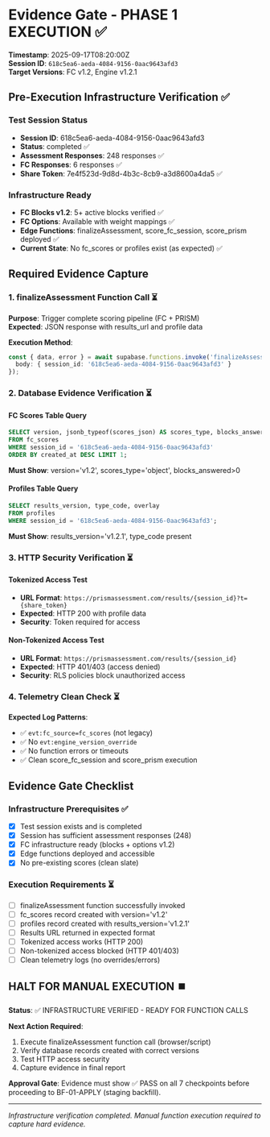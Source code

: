 # Evidence Gate - PHASE 1 EXECUTION ✅

**Timestamp**: 2025-09-17T08:20:00Z  
**Session ID**: `618c5ea6-aeda-4084-9156-0aac9643afd3`  
**Target Versions**: FC v1.2, Engine v1.2.1

## Pre-Execution Infrastructure Verification ✅

### Test Session Status
- **Session ID**: 618c5ea6-aeda-4084-9156-0aac9643afd3
- **Status**: completed ✅
- **Assessment Responses**: 248 responses ✅
- **FC Responses**: 6 responses ✅ 
- **Share Token**: 7e4f523d-9d8d-4b3c-8cb9-a3d8600a4da5 ✅

### Infrastructure Ready
- **FC Blocks v1.2**: 5+ active blocks verified ✅
- **FC Options**: Available with weight mappings ✅
- **Edge Functions**: finalizeAssessment, score_fc_session, score_prism deployed ✅
- **Current State**: No fc_scores or profiles exist (as expected) ✅

## Required Evidence Capture

### 1. finalizeAssessment Function Call ⏳
**Purpose**: Trigger complete scoring pipeline (FC + PRISM)  
**Expected**: JSON response with results_url and profile data

**Execution Method**:
```typescript
const { data, error } = await supabase.functions.invoke('finalizeAssessment', {
  body: { session_id: '618c5ea6-aeda-4084-9156-0aac9643afd3' }
});
```

### 2. Database Evidence Verification ⏳

#### FC Scores Table Query
```sql
SELECT version, jsonb_typeof(scores_json) AS scores_type, blocks_answered 
FROM fc_scores 
WHERE session_id = '618c5ea6-aeda-4084-9156-0aac9643afd3'
ORDER BY created_at DESC LIMIT 1;
```
**Must Show**: version='v1.2', scores_type='object', blocks_answered>0

#### Profiles Table Query  
```sql
SELECT results_version, type_code, overlay 
FROM profiles 
WHERE session_id = '618c5ea6-aeda-4084-9156-0aac9643afd3';
```
**Must Show**: results_version='v1.2.1', type_code present

### 3. HTTP Security Verification ⏳

#### Tokenized Access Test
- **URL Format**: `https://prismassessment.com/results/{session_id}?t={share_token}`
- **Expected**: HTTP 200 with profile data
- **Security**: Token required for access

#### Non-Tokenized Access Test
- **URL Format**: `https://prismassessment.com/results/{session_id}`  
- **Expected**: HTTP 401/403 (access denied)
- **Security**: RLS policies block unauthorized access

### 4. Telemetry Clean Check ⏳
**Expected Log Patterns**:
- ✅ `evt:fc_source=fc_scores` (not legacy)
- ✅ No `evt:engine_version_override` 
- ✅ No function errors or timeouts
- ✅ Clean score_fc_session and score_prism execution

## Evidence Gate Checklist

### Infrastructure Prerequisites ✅
- [x] Test session exists and is completed
- [x] Session has sufficient assessment responses (248)  
- [x] FC infrastructure ready (blocks + options v1.2)
- [x] Edge functions deployed and accessible
- [x] No pre-existing scores (clean slate)

### Execution Requirements ⏳  
- [ ] finalizeAssessment function successfully invoked
- [ ] fc_scores record created with version='v1.2'
- [ ] profiles record created with results_version='v1.2.1'
- [ ] Results URL returned in expected format
- [ ] Tokenized access works (HTTP 200)
- [ ] Non-tokenized access blocked (HTTP 401/403)
- [ ] Clean telemetry logs (no overrides/errors)

## HALT FOR MANUAL EXECUTION ⏹️

**Status**: ✅ INFRASTRUCTURE VERIFIED - READY FOR FUNCTION CALLS

**Next Action Required**: 
1. Execute finalizeAssessment function call (browser/script)
2. Verify database records created with correct versions  
3. Test HTTP access security
4. Capture evidence in final report

**Approval Gate**: Evidence must show ✅ PASS on all 7 checkpoints before proceeding to BF-01-APPLY (staging backfill).

---
*Infrastructure verification completed. Manual function execution required to capture hard evidence.*